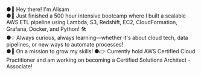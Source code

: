 ●👋 Hey there! I'm Alisam  
●🚀 Just finished a 500 hour intensive bootcamp where I built a scalable AWS ETL pipeline using Lambda, S3, Redshift, EC2, CloudFormation, Grafana, Docker, and Python! 🛠️  
●💡 Always curious, always learning—whether it's about cloud tech, data pipelines, or new ways to automate processes!  
●🎯 On a mission to grow my skills!
●👉 Currently hold AWS Certified Cloud Practitioner and am working on becoming a Certified Solutions Architect - Associate!
